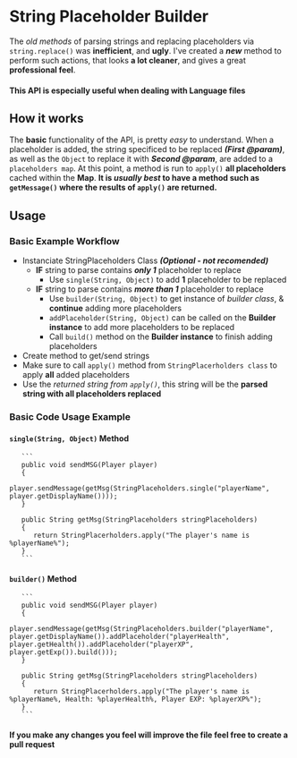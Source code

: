 # String Placeholder Builder
The *old methods* of parsing strings and replacing placeholders via `string.replace()` was **inefficient**, and **ugly**. I've created a ***new*** method to perform such actions, that looks **a lot cleaner**, and gives a great **professional feel**.
#### This API is especially useful when dealing with Language files

## How it works

The **basic** functionality of the API, is pretty *easy* to understand. When a placeholder is added, the string specificed to be replaced ***(First @param)***, as well as the `Object` to replace it with ***Second @param***, are added to a `placeholders map`. At this point, a method is run to `apply()` **all placeholders** cached within the **Map**. **It is *usually best* to have a method such as `getMessage()` where the results of `apply()` are returned.**

## Usage

   ### Basic Example Workflow
   * Instanciate StringPlaceholders Class ***(Optional - not recomended)***
     * **IF** string to parse contains ***only 1*** placeholder to replace
       * Use `single(String, Object)` to add **1** placeholder to be replaced
     * **IF** string to parse contains ***more than 1*** placeholder to replace
       * Use `builder(String, Object)` to get instance of *builder class*, & **continue** adding more placeholders
       * `addPlaceholder(String, Object)` can be called on the **Builder instance** to add more placeholders to be replaced
       * Call `build()` method on the **Builder instance** to finish adding placeholders
   * Create method to get/send strings
   * Make sure to call `apply()` method from `StringPlacerholders class` to apply **all** added placeholders
   * Use the *returned string from `apply()`*, this string will be the **parsed string with all placeholders replaced**
   
   ### Basic Code Usage Example
   #### `single(String, Object)` Method
       ```
       public void sendMSG(Player player)
       {
          player.sendMessage(getMsg(StringPlaceholders.single("playerName", player.getDisplayName())));
       }
       
       public String getMsg(StringPlaceholders stringPlaceholders)
       {
          return StringPlacerholders.apply("The player's name is %playerName%");
       }
       ```
   #### `builder()` Method
       ```
       public void sendMSG(Player player)
       {
          player.sendMessage(getMsg(StringPlaceholders.builder("playerName", player.getDisplayName()).addPlaceholder("playerHealth", player.getHealth()).addPlaceholder("playerXP", player.getExp()).build()));
       }
       
       public String getMsg(StringPlaceholders stringPlaceholders)
       {
          return StringPlacerholders.apply("The player's name is %playerName%, Health: %playerHealth%, Player EXP: %playerXP%");
       }
       ```
#### If you make any changes you feel will improve the file feel free to create a pull request
